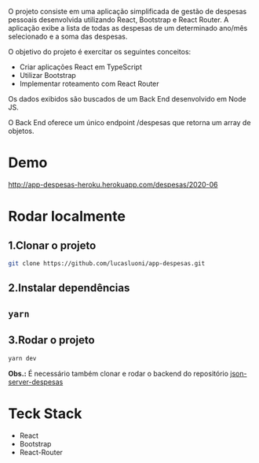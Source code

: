 <p>O projeto consiste em uma aplicação simplificada de gestão de despesas pessoais desenvolvida utilizando React, Bootstrap e React Router. A aplicação exibe a lista de todas as despesas de um determinado ano/mês selecionado e a soma das despesas.</p>
<p>O objetivo do projeto é exercitar os seguintes conceitos:</p>

<ul>
  <li>Criar aplicações React em TypeScript</li>
  <li>Utilizar Bootstrap</li>
  <li>Implementar roteamento com React Router</li>
</ul>

<p>Os dados exibidos são buscados de um Back End desenvolvido em Node JS.</p>
<p>O Back End oferece um único endpoint /despesas que retorna um array de objetos.</p>

<h1>Demo</h1>
<a href="http://app-despesas-heroku.herokuapp.com/despesas/2020-06" target="_blank">http://app-despesas-heroku.herokuapp.com/despesas/2020-06</a>

<h1>Rodar localmente</h1>

<h2>1.Clonar o projeto</h2>

```bash
git clone https://github.com/lucasluoni/app-despesas.git
```

<h2>2.Instalar dependências<h2>

```bash
yarn
```

<h2>3.Rodar o projeto</h2>

```bash
yarn dev
```

<p><strong>Obs.:</strong> É necessário também clonar e rodar o backend do repositório <a href="#" target="_blank">json-server-despesas</a></p>

<h1>Teck Stack</h1>

<ul>
<li>React</li>
<li>Bootstrap</li>
<li>React-Router</li>
</ul>

